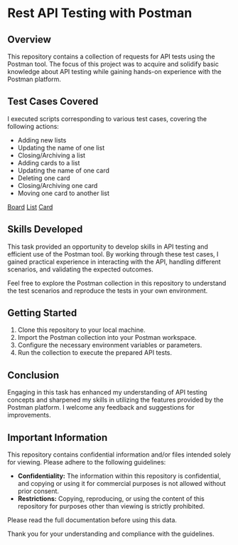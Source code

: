 # Rest API Testing with Postman

## Overview

This repository contains a collection of requests for API tests using the Postman tool. The focus of this project was to acquire and solidify basic knowledge about API testing while gaining hands-on experience with the Postman platform.

## Test Cases Covered

I executed scripts corresponding to various test cases, covering the following actions:

- Adding  new lists
- Updating the name of one list
- Closing/Archiving a list
- Adding  cards to a list
- Updating the name of one card
- Deleting one card
- Closing/Archiving one card
- Moving one card to another list

[Board](https://github.com/agakalinowski/Internship_at_TestArmy/blob/main/Trello/Board%20Trello%20raw.json)
[List](https://github.com/agakalinowski/Internship_at_TestArmy/blob/main/Trello/Trello%20List%20raw.json)
[Card](https://github.com/agakalinowski/Internship_at_TestArmy/blob/main/Trello/Trello%20Card%20raw.json)

## Skills Developed

This task provided an opportunity to develop skills in API testing and efficient use of the Postman tool. By working through these test cases, I gained practical experience in interacting with the API, handling different scenarios, and validating the expected outcomes.

Feel free to explore the Postman collection in this repository to understand the test scenarios and reproduce the tests in your own environment.

## Getting Started

1. Clone this repository to your local machine.
2. Import the Postman collection into your Postman workspace.
3. Configure the necessary environment variables or parameters.
4. Run the collection to execute the prepared API tests.

## Conclusion

Engaging in this task has enhanced my understanding of API testing concepts and sharpened my skills in utilizing the features provided by the Postman platform. I welcome any feedback and suggestions for improvements.

## Important Information

This repository contains confidential information and/or files intended solely for viewing. Please adhere to the following guidelines:

- **Confidentiality:** The information within this repository is confidential, and copying or using it for commercial purposes is not allowed without prior consent.
- **Restrictions:** Copying, reproducing, or using the content of this repository for purposes other than viewing is strictly prohibited.

Please read the full documentation before using this data.

Thank you for your understanding and compliance with the guidelines.




